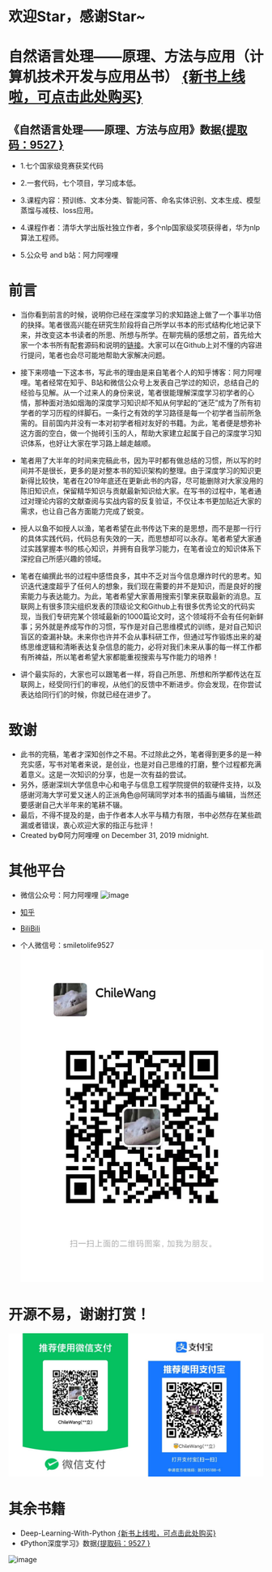 # 欢迎Star，感谢Star~

# 自然语言处理——原理、方法与应用（计算机技术开发与应用丛书） [{新书上线啦，可点击此处购买}](https://item.jd.com/13853252.html) 

## 《自然语言处理——原理、方法与应用》数据[{提取码：9527 }](https://pan.baidu.com/s/1_O7YnnojcEuLJByJdbSjlQ)
  
* 1.七个国家级竞赛获奖代码

* 2.一套代码，七个项目，学习成本低。

* 3.课程内容：预训练、文本分类、智能问答、命名实体识别、文本生成、模型蒸馏与减枝、loss应用。

* 4.课程作者：清华大学出版社独立作者，多个nlp国家级奖项获得者，华为nlp算法工程师。

* 5.公众号 and b站：阿力阿哩哩


# 前言

* 当你看到前言的时候，说明你已经在深度学习的求知路途上做了一个事半功倍的抉择。笔者很高兴能在研究生阶段将自己所学以书本的形式结构化地记录下来，并改变这本书读者的所思、所想与所学。在聊完稿的感想之前，首先给大家一个本书所有配套源码和说明的[链接](https://github.com/ChileWang0228/NLP_Learning_Project)。大家可以在Github上对不懂的内容进行提问，笔者也会尽可能地帮助大家解决问题。

* 接下来唠嗑一下这本书，写此书的理由是来自笔者个人的知乎博客：阿力阿哩哩。笔者经常在知乎、B站和微信公众号上发表自己学过的知识，总结自己的经验与见解。从一个过来人的身份来说，笔者很能理解深度学习初学者的心情，那种面对浩如烟海的深度学习知识却不知从何学起的“迷茫”成为了所有初学者的学习历程的绊脚石。一条行之有效的学习路径是每一个初学者当前所急需的。目前国内并没有一本对初学者相对友好的书籍。为此，笔者便是想弥补这方面的空白，做一个抛砖引玉的人，帮助大家建立起属于自己的深度学习知识体系，也好让大家在学习路上越走越顺。

* 笔者用了大半年的时间来完稿此书，因为平时都有做总结的习惯，所以写的时间并不是很长，更多的是对整本书的知识架构的整理。由于深度学习的知识更新得比较快，笔者在2019年底还在更新此书的内容，尽可能删除对大家没用的陈旧知识点，保留精华知识与贡献最新知识给大家。在写书的过程中，笔者通过对理论内容的文献查阅与实战内容的反复验证，不仅让本书更加贴近大家的需求，也让自己各方面能力完成了蜕变。

* 授人以鱼不如授人以渔，笔者希望在此书传达下来的是思想，而不是那一行行的具体实践代码，代码总有失效的一天，而思想却可以永存。笔者希望大家通过实践掌握本书的核心知识，并拥有自我学习能力，在笔者设立的知识体系下深挖自己所感兴趣的领域。

* 笔者在编撰此书的过程中感悟良多，其中不乏对当今信息爆炸时代的思考。知识迭代速度超乎了任何人的想象，我们现在需要的并不是知识，而是良好的搜索能力与表达能力。为此，笔者希望大家善用搜索引擎来获取最新的消息。互联网上有很多顶尖组织发表的顶级论文和Github上有很多优秀论文的代码实现，当我们专研完某个领域最新的1000篇论文时，这个领域将不会有任何新鲜事；另外就是养成写作的习惯，写作是对自己思维模式的训练，是对自己知识盲区的查漏补缺。未来你也许并不会从事科研工作，但通过写作锻炼出来的凝练思维逻辑和清晰表达复杂信息的能力，必将对我们未来从事的每一样工作都有所裨益，所以笔者希望大家都能重视搜索与写作能力的培养！

* 讲个最实际的，大家也可以跟笔者一样，将自己所思、所想和所学都传达在互联网上，经受同行们的审视，从他们的反馈中不断进步。你会发现，在你尝试表达给同行们的时候，你就已经在进步了。

# 致谢    
* 此书的完稿，笔者才深知创作之不易。不过除此之外，笔者得到更多的是一种充实感，写书对笔者来说，是创业，也是对自己思维的打磨，整个过程都充满着意义。这是一次知识的分享，也是一次有益的尝试。    
* 另外，感谢深圳大学信息中心和电子与信息工程学院提供的软硬件支持，以及感谢河海大学可爱又迷人的正派角色@阿璃同学对本书的插画与编辑，当然还要感谢自己大半年来的笔耕不辍。    
* 最后，不得不提及的是，由于作者本人水平与精力有限，书中必然存在某些疏漏或者错误，衷心欢迎大家的指正与批评！  
* Created by©阿力阿哩哩 on December 31, 2019 midnight.

# 其他平台


* 微信公众号：阿力阿哩哩 
![image](https://github.com/ChileWang0228/Deep-Learning-With-Python/blob/master/images/%E5%BE%AE%E4%BF%A1%E4%BA%8C%E7%BB%B4%E7%A0%81.jpg)
* [知乎](https://www.zhihu.com/people/bie-ying-xiang-zhi-li/activities)  
* [BiliBili](https://space.bilibili.com/299585150)


* 个人微信号：smiletolife9527
![image](https://github.com/ChileWang0228/Deep-Learning-With-Python/blob/master/images/%E6%89%AB%E4%B8%80%E6%89%AB%E5%BE%AE%E4%BF%A1.jpg)

# 开源不易，谢谢打赏！
![image](https://github.com/ChileWang0228/Deep-Learning-With-Python/blob/master/images/%E5%90%88%E4%BD%93%E6%94%B6%E6%AC%BE.jpg)


# 其余书籍
* Deep-Learning-With-Python [{新书上线啦，可点击此处购买}](https://item.jd.com/13067946.html)
* 《Python深度学习》数据[{提取码：9527 }](https://pan.baidu.com/s/1RTGmhTg_Fow1vxcF56OOmA)

![image](https://github.com/ChileWang0228/Deep-Learning-With-Python/blob/master/images/Python%E6%B7%B1%E5%BA%A6%E5%AD%A6%E4%B9%A0%E4%BD%93%E7%B3%BB.png)
